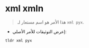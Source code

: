 # xml xmln

> هذا الأمر هو اسم مستعار لـ `xml pyx`.

- إعرض التوثيقات للأمر الأصلي:

`tldr xml pyx`
